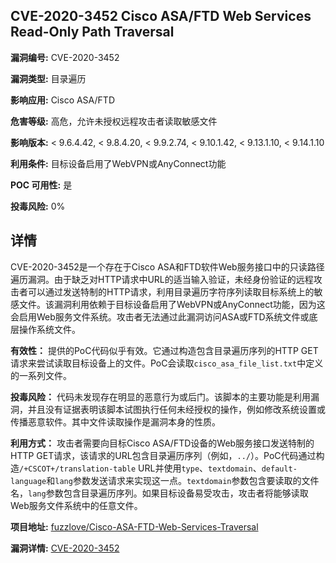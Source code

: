 ## CVE-2020-3452 Cisco ASA/FTD Web Services Read-Only Path Traversal

**漏洞编号:** CVE-2020-3452

**漏洞类型:** 目录遍历

**影响应用:** Cisco ASA/FTD

**危害等级:** 高危，允许未授权远程攻击者读取敏感文件

**影响版本:** < 9.6.4.42, < 9.8.4.20, < 9.9.2.74, < 9.10.1.42, < 9.13.1.10, < 9.14.1.10

**利用条件:** 目标设备启用了WebVPN或AnyConnect功能

**POC 可用性:** 是

**投毒风险:** 0%

## 详情

CVE-2020-3452是一个存在于Cisco ASA和FTD软件Web服务接口中的只读路径遍历漏洞。由于缺乏对HTTP请求中URL的适当输入验证，未经身份验证的远程攻击者可以通过发送特制的HTTP请求，利用目录遍历字符序列读取目标系统上的敏感文件。该漏洞利用依赖于目标设备启用了WebVPN或AnyConnect功能，因为这会启用Web服务文件系统。攻击者无法通过此漏洞访问ASA或FTD系统文件或底层操作系统文件。

**有效性：** 提供的PoC代码似乎有效。它通过构造包含目录遍历序列的HTTP GET请求来尝试读取目标设备上的文件。PoC会读取`cisco_asa_file_list.txt`中定义的一系列文件。

**投毒风险：**  代码未发现存在明显的恶意行为或后门。该脚本的主要功能是利用漏洞，并且没有证据表明该脚本试图执行任何未经授权的操作，例如修改系统设置或传播恶意软件。其中文件读取操作是漏洞本身的性质。

**利用方式：** 攻击者需要向目标Cisco ASA/FTD设备的Web服务接口发送特制的HTTP GET请求，该请求的URL包含目录遍历序列（例如，`../`）。PoC代码通过构造`/+CSCOT+/translation-table` URL并使用`type`、`textdomain`、`default-language`和`lang`参数发送请求来实现这一点。`textdomain`参数包含要读取的文件名，`lang`参数包含目录遍历序列。如果目标设备易受攻击，攻击者将能够读取Web服务文件系统中的任意文件。

**项目地址:** [fuzzlove/Cisco-ASA-FTD-Web-Services-Traversal](https://github.com/fuzzlove/Cisco-ASA-FTD-Web-Services-Traversal)

**漏洞详情:** [CVE-2020-3452](https://nvd.nist.gov/vuln/detail/CVE-2020-3452)